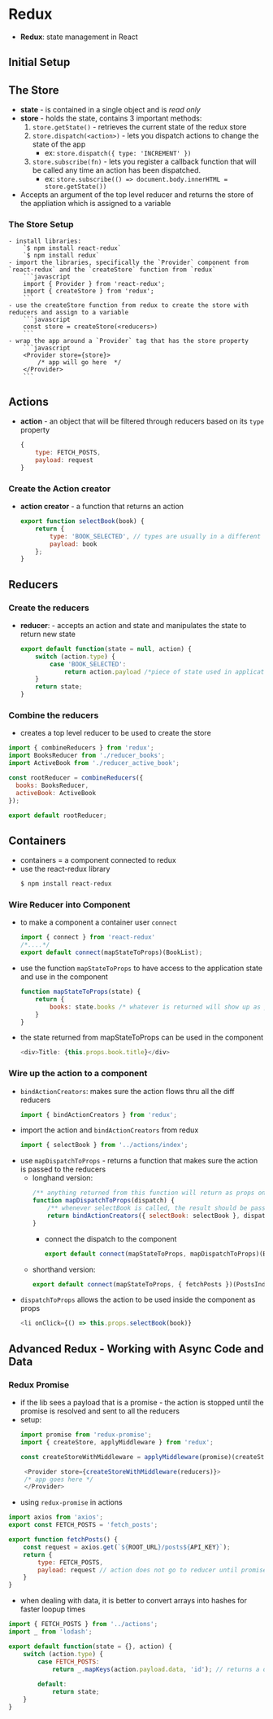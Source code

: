 # Redux 

- **Redux**: state management in React 

## Initial Setup 



## The Store
- **state** -  is contained in a single object and is *read only*
- **store** - holds the state, contains 3 important methods: 
    1. `store.getState()` - retrieves the current state of the redux store 
    2. `store.dispatch(<action>)` - lets you dispatch actions to change the state of the app 
        - ex: `store.dispatch({ type: 'INCREMENT' })`
    3. `store.subscribe(fn)` - lets you register a callback function that will be called any time an action has been dispatched.  
        - ex: `store.subscribe(() => document.body.innerHTML = store.getState())`
- Accepts an argument of the top level reducer and returns the store of the appliation which is assigned to a variable

### The Store Setup
    - install libraries:
        `$ npm install react-redux`
        `$ npm install redux`
    - import the libraries, specifically the `Provider` component from `react-redux` and the `createStore` function from `redux`
        ```javascript
        import { Provider } from 'react-redux';
        import { createStore } from 'redux';
        ```
    - use the createStore function from redux to create the store with reducers and assign to a variable
        ```javascript
        const store = createStore(<reducers>)
        ```
    - wrap the app around a `Provider` tag that has the store property 
        ```javascript 
        <Provider store={store}>
            /* app will go here  */
        </Provider>
        ```
## Actions 
 - **action** - an object that will be filtered through reducers based on its `type` property 
    ```javascript
    {
        type: FETCH_POSTS,
        payload: request 
    }
    ```
### Create the Action creator
- **action creator** - a function that returns an action 
    ```javascript
    export function selectBook(book) {
        return {
            type: 'BOOK_SELECTED', // types are usually in a different file
            payload: book
        };
    }
    ```

## Reducers 
### Create the reducers
- **reducer**: - accepts an action and state and manipulates the state to return new state 
    ```javascript
    export default function(state = null, action) {
        switch (action.type) {
            case 'BOOK_SELECTED': 
                return action.payload /*piece of state used in application */
        }
        return state;
    }
    ```

### Combine the reducers 
- creates a top level reducer to be used to create the store 
```javascript
import { combineReducers } from 'redux';
import BooksReducer from './reducer_books';
import ActiveBook from './reducer_active_book';

const rootReducer = combineReducers({
  books: BooksReducer,
  activeBook: ActiveBook
});

export default rootReducer;
```

## Containers
- containers = a component connected to redux
- use the react-redux library
    ```javascript
    $ npm install react-redux
    ```

### Wire Reducer into Component
- to make a component a container user `connect`
    ```javascript
    import { connect } from 'react-redux'
    /*....*/
    export default connect(mapStateToProps)(BookList);
    ```
- use the function `mapStateToProps` to have access to the application state and use in the component 
    ```javascript
    function mapStateToProps(state) {
        return {
            books: state.books /* whatever is returned will show up as props inside of BookList */
        }
    }
    ```
- the state returned from mapStateToProps can be used in the component 
    ```javascript
    <div>Title: {this.props.book.title}</div>
    ```

### Wire up the action to a component 
- `bindActionCreators`: makes sure the action flows thru all the diff reducers 
    ```javascript
    import { bindActionCreators } from 'redux';
    ```
- import the action and `bindActionCreators` from redux
    ```javascript
    import { selectBook } from '../actions/index';
    ```
- use `mapDispatchToProps` - returns a function that makes sure the action is passed to the reducers 
    - longhand version: 
        ```javascript
        /** anything returned from this function will return as props on the BookList container **/
        function mapDispatchToProps(dispatch) {
            /** whenever selectBook is called, the result should be passed (dispatched) to all of our reducers **/
            return bindActionCreators({ selectBook: selectBook }, dispatch) 
        }
        ```
        - connect the dispatch to the component 
            ```javascript
            export default connect(mapStateToProps, mapDispatchToProps)(BookList);
            ```
    - shorthand version: 
        ```javascript
        export default connect(mapStateToProps, { fetchPosts })(PostsIndex);
        ```
- `dispatchToProps` allows the action to be used inside the component as props
    ```javascript
    <li onClick={() => this.props.selectBook(book)}
    ```

## Advanced Redux - Working with Async Code and Data 

### Redux Promise 
- if the lib sees a payload that is a promise - the action is stopped until the promise is resolved and sent to all the reducers
- setup: 
    ```javascript
    import promise from 'redux-promise';
    import { createStore, applyMiddleware } from 'redux';

    const createStoreWithMiddleware = applyMiddleware(promise)(createStore);

     <Provider store={createStoreWithMiddleware(reducers)}>
     /* app goes here */
     </Provider>
    ```
- using `redux-promise` in actions
```javascript
import axios from 'axios';
export const FETCH_POSTS = 'fetch_posts';

export function fetchPosts() {
    const request = axios.get(`${ROOT_URL}/posts${API_KEY}`);
    return {
        type: FETCH_POSTS, 
        payload: request // action does not go to reducer until promise is resolved
    }
}
```
- when dealing with data, it is better to convert arrays into hashes for faster loopup times 
```javascript
import { FETCH_POSTS } from '../actions';
import _ from 'lodash';

export default function(state = {}, action) {
    switch (action.type) {
        case FETCH_POSTS:
            return _.mapKeys(action.payload.data, 'id'); // returns a dictionary with id being the key
            
        default:
            return state;
    }
}
```



